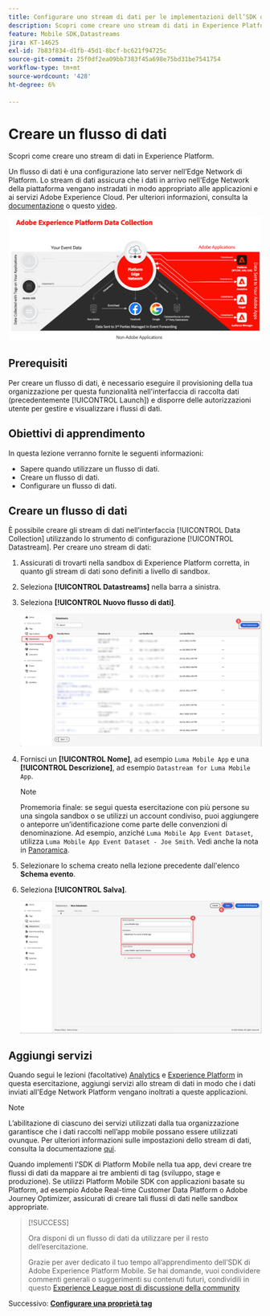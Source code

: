 ```yaml
---
title: Configurare uno stream di dati per le implementazioni dell’SDK di Platform Mobile
description: Scopri come creare uno stream di dati in Experience Platform.
feature: Mobile SDK,Datastreams
jira: KT-14625
exl-id: 7b83f834-d1fb-45d1-8bcf-bc621f94725c
source-git-commit: 25f0df2ea09bb7383f45a698e75bd31be7541754
workflow-type: tm+mt
source-wordcount: '428'
ht-degree: 6%

---
```


# Creare un flusso di dati

Scopri come creare uno stream di dati in Experience Platform.

Un flusso di dati è una configurazione lato server nell’Edge Network di Platform. Lo stream di dati assicura che i dati in arrivo nell’Edge Network della piattaforma vengano instradati in modo appropriato alle applicazioni e ai servizi Adobe Experience Cloud. Per ulteriori informazioni, consulta la [documentazione](https://experienceleague.adobe.com/docs/experience-platform/datastreams/overview.html?lang=it) o questo [video](https://experienceleague.adobe.com/docs/platform-learn/data-collection/edge-network/configure-datastreams.html?lang=it).

![Architettura](assets/architecture.png)

## Prerequisiti

Per creare un flusso di dati, è necessario eseguire il provisioning della tua organizzazione per questa funzionalità nell&#39;interfaccia di raccolta dati (precedentemente [!UICONTROL Launch]) e disporre delle autorizzazioni utente per gestire e visualizzare i flussi di dati.

## Obiettivi di apprendimento

In questa lezione verranno fornite le seguenti informazioni:

* Sapere quando utilizzare un flusso di dati.
* Creare un flusso di dati.
* Configurare un flusso di dati.

## Creare un flusso di dati

È possibile creare gli stream di dati nell&#39;interfaccia [!UICONTROL Data Collection] utilizzando lo strumento di configurazione [!UICONTROL Datastream]. Per creare uno stream di dati:

1. Assicurati di trovarti nella sandbox di Experience Platform corretta, in quanto gli stream di dati sono definiti a livello di sandbox.
1. Seleziona **[!UICONTROL Datastreams]** nella barra a sinistra.
1. Seleziona **[!UICONTROL Nuovo flusso di dati]**.

   ![home datastreams](assets/datastream-new.png)

1. Fornisci un **[!UICONTROL Nome]**, ad esempio `Luma Mobile App` e una **[!UICONTROL Descrizione]**, ad esempio `Datastream for Luma Mobile App`.

   >[!NOTE]
   >
   >Promemoria finale: se segui questa esercitazione con più persone su una singola sandbox o se utilizzi un account condiviso, puoi aggiungere o anteporre un’identificazione come parte delle convenzioni di denominazione. Ad esempio, anziché `Luma Mobile App Event Dataset`, utilizza `Luma Mobile App Event Dataset - Joe Smith`. Vedi anche la nota in [Panoramica](overview.md).

1. Selezionare lo schema creato nella lezione precedente dall&#39;elenco **Schema evento**.
1. Seleziona **[!UICONTROL Salva]**.

   ![nuovi flussi di dati](assets/datastream-name.png)


## Aggiungi servizi

Quando segui le lezioni (facoltative) [Analytics](analytics.md) e [Experience Platform](platform.md) in questa esercitazione, aggiungi servizi allo stream di dati in modo che i dati inviati all&#39;Edge Network Platform vengano inoltrati a queste applicazioni.

<!--

### Adobe Analytics

1. Select **[!UICONTROL Add Service]**.

1. Add **[!UICONTROL Adobe Analytics]** from the [!UICONTROL Service] list, 

1. Enter the name of the report site that you want to use in **[!UICONTROL Report Suite ID]**.

1. Enable the service by switching **[!UICONTROL Enabled]** on.

1. Select **[!UICONTROL Save]**.

   ![Add Adobe Analytics as datastream service](assets/datastream-service-aa.png)


### Adobe Experience Platform

You might also want to enable the Adobe Experience Platform service. 

>[!IMPORTANT]
>
>You can only enable the Adobe Experience Platform service when having created an event dataset. If you don't already have an event dataset created, follow the instructions [here](platform.md).

1. Click ![Add](https://spectrum.adobe.com/static/icons/workflow_18/Smock_AddCircle_18_N.svg) **[!UICONTROL Add Service]** to add another service.

1. Select **[!UICONTROL Adobe Experience Platform]** from the [!UICONTROL Service] list.

1. Enable the service by switching **[!UICONTROL Enabled]** on.

1. Select the **[!UICONTROL Event Dataset]** that you created as part of the [Create a dataset](platform.md#create-a-dataset) instructions, for example **Luma Mobile App Event Dataset**

1. Select **[!UICONTROL Save]**.

   ![Add Adobe Experience Platform as a datastream service](assets/datastream-service-aep.png)
1. The final configuration should look something like this.
   
   ![datastream settings](assets/datastream-settings.png)

-->


>[!NOTE]
>
>L’abilitazione di ciascuno dei servizi utilizzati dalla tua organizzazione garantisce che i dati raccolti nell’app mobile possano essere utilizzati ovunque. Per ulteriori informazioni sulle impostazioni dello stream di dati, consulta la documentazione [qui](https://experienceleague.adobe.com/docs/experience-platform/datastreams/overview.html?lang=it).

Quando implementi l’SDK di Platform Mobile nella tua app, devi creare tre flussi di dati da mappare ai tre ambienti di tag (sviluppo, stage e produzione). Se utilizzi Platform Mobile SDK con applicazioni basate su Platform, ad esempio Adobe Real-time Customer Data Platform o Adobe Journey Optimizer, assicurati di creare tali flussi di dati nelle sandbox appropriate.

>[!SUCCESS]
>
>Ora disponi di un flusso di dati da utilizzare per il resto dell’esercitazione.
>
>Grazie per aver dedicato il tuo tempo all’apprendimento dell’SDK di Adobe Experience Platform Mobile. Se hai domande, vuoi condividere commenti generali o suggerimenti su contenuti futuri, condividili in questo [Experience League post di discussione della community](https://experienceleaguecommunities.adobe.com/t5/adobe-experience-platform-data/tutorial-discussion-implement-adobe-experience-cloud-in-mobile/td-p/443796)

Successivo: **[Configurare una proprietà tag](configure-tags.md)**
